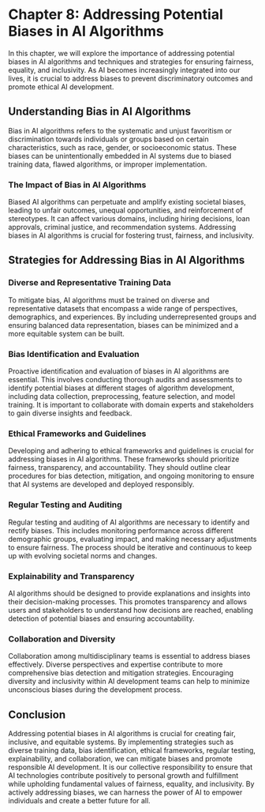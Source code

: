 Chapter 8: Addressing Potential Biases in AI Algorithms
=======================================================

In this chapter, we will explore the importance of addressing potential biases in AI algorithms and techniques and strategies for ensuring fairness, equality, and inclusivity. As AI becomes increasingly integrated into our lives, it is crucial to address biases to prevent discriminatory outcomes and promote ethical AI development.

Understanding Bias in AI Algorithms
-----------------------------------

Bias in AI algorithms refers to the systematic and unjust favoritism or discrimination towards individuals or groups based on certain characteristics, such as race, gender, or socioeconomic status. These biases can be unintentionally embedded in AI systems due to biased training data, flawed algorithms, or improper implementation.

### The Impact of Bias in AI Algorithms

Biased AI algorithms can perpetuate and amplify existing societal biases, leading to unfair outcomes, unequal opportunities, and reinforcement of stereotypes. It can affect various domains, including hiring decisions, loan approvals, criminal justice, and recommendation systems. Addressing biases in AI algorithms is crucial for fostering trust, fairness, and inclusivity.

Strategies for Addressing Bias in AI Algorithms
-----------------------------------------------

### Diverse and Representative Training Data

To mitigate bias, AI algorithms must be trained on diverse and representative datasets that encompass a wide range of perspectives, demographics, and experiences. By including underrepresented groups and ensuring balanced data representation, biases can be minimized and a more equitable system can be built.

### Bias Identification and Evaluation

Proactive identification and evaluation of biases in AI algorithms are essential. This involves conducting thorough audits and assessments to identify potential biases at different stages of algorithm development, including data collection, preprocessing, feature selection, and model training. It is important to collaborate with domain experts and stakeholders to gain diverse insights and feedback.

### Ethical Frameworks and Guidelines

Developing and adhering to ethical frameworks and guidelines is crucial for addressing biases in AI algorithms. These frameworks should prioritize fairness, transparency, and accountability. They should outline clear procedures for bias detection, mitigation, and ongoing monitoring to ensure that AI systems are developed and deployed responsibly.

### Regular Testing and Auditing

Regular testing and auditing of AI algorithms are necessary to identify and rectify biases. This includes monitoring performance across different demographic groups, evaluating impact, and making necessary adjustments to ensure fairness. The process should be iterative and continuous to keep up with evolving societal norms and changes.

### Explainability and Transparency

AI algorithms should be designed to provide explanations and insights into their decision-making processes. This promotes transparency and allows users and stakeholders to understand how decisions are reached, enabling detection of potential biases and ensuring accountability.

### Collaboration and Diversity

Collaboration among multidisciplinary teams is essential to address biases effectively. Diverse perspectives and expertise contribute to more comprehensive bias detection and mitigation strategies. Encouraging diversity and inclusivity within AI development teams can help to minimize unconscious biases during the development process.

Conclusion
----------

Addressing potential biases in AI algorithms is crucial for creating fair, inclusive, and equitable systems. By implementing strategies such as diverse training data, bias identification, ethical frameworks, regular testing, explainability, and collaboration, we can mitigate biases and promote responsible AI development. It is our collective responsibility to ensure that AI technologies contribute positively to personal growth and fulfillment while upholding fundamental values of fairness, equality, and inclusivity. By actively addressing biases, we can harness the power of AI to empower individuals and create a better future for all.
